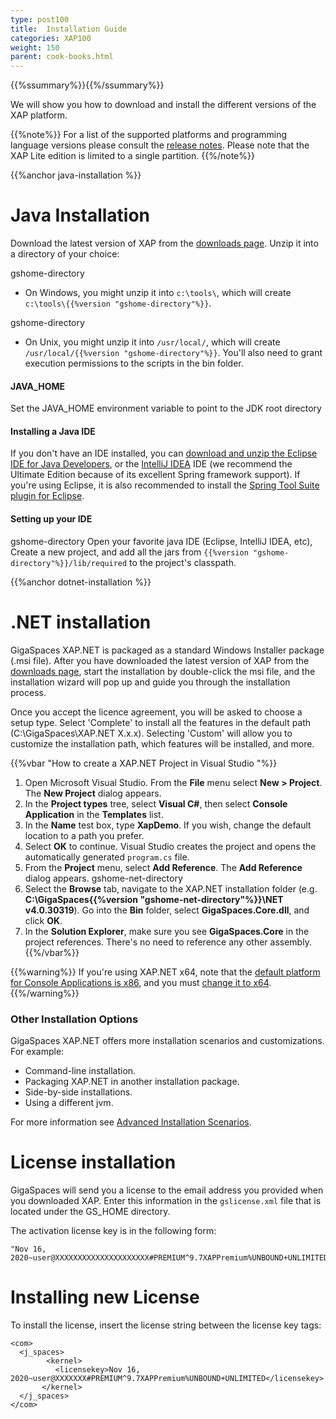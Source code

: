 ```yaml
---
type: post100
title:  Installation Guide
categories: XAP100
weight: 150
parent: cook-books.html
---
```


{{%ssummary%}}{{%/ssummary%}}

We will show you how to download and install the different versions of the  XAP platform.

{{%note%}}
For a list of the supported platforms and programming language versions please consult the [release notes](/release_notes).
Please note that the XAP Lite edition is limited to a single partition.
{{%/note%}}



{{%anchor java-installation %}}

# Java Installation
Download the latest version of XAP from the [downloads page](http://www.gigaspaces.com/xap-download). Unzip it into a directory of your choice:

gshome-directory
* On Windows, you might unzip it into `c:\tools\`, which will create `c:\tools\{{%version "gshome-directory"%}}`.

gshome-directory
* On Unix, you might unzip it into `/usr/local/`, which will create `/usr/local/{{%version "gshome-directory"%}}`. You'll also need to grant execution permissions to the scripts in the bin folder.



#### JAVA_HOME
Set the JAVA_HOME environment variable to point to the JDK root directory

#### Installing a Java IDE
If you don't have an IDE installed, you can [download and unzip the Eclipse IDE for Java Developers](http://www.eclipse.org/downloads), or the [IntelliJ IDEA](http://www.jetbrains.com/idea/download/index.html) IDE (we recommend the Ultimate Edition because of its excellent Spring framework support).
If you're using Eclipse, it is also recommended to install the [Spring Tool Suite plugin for Eclipse](http://www.springsource.com/developer/sts).

#### Setting up your IDE

gshome-directory
Open your favorite java IDE (Eclipse, IntelliJ IDEA, etc), Create a new project, and add all the jars from `{{%version "gshome-directory"%}}/lib/required` to the project's classpath.



{{%anchor dotnet-installation %}}

# .NET installation

GigaSpaces XAP.NET is packaged as a standard Windows Installer package (.msi file). After you have downloaded the latest version of XAP from the [downloads page](http://www.gigaspaces.com/xap-download), start the installation by double-click the msi file, and the installation wizard will pop up and guide you through the installation process.

Once you accept the licence agreement, you will be asked to choose a setup type. Select 'Complete' to install all the features in the default path (C:\GigaSpaces\XAP.NET X.x.x). Selecting 'Custom' will allow you to customize the installation path, which features will be installed, and more.



{{%vbar "How to create a XAP.NET Project in Visual Studio "%}}

1. Open Microsoft Visual Studio. From the **File** menu select **New > Project**. The **New Project** dialog appears.
2. In the **Project types** tree, select **Visual C#**, then select **Console Application** in the **Templates** list.
3. In the **Name** test box, type **XapDemo**. If you wish, change the default location to a path you prefer.
4. Select **OK** to continue. Visual Studio creates the project and opens the automatically generated `program.cs` file.
5. From the **Project** menu, select **Add Reference**. The **Add Reference** dialog appears.
gshome-net-directory
6. Select the **Browse** tab, navigate to the XAP.NET installation folder (e.g. **C:\GigaSpaces\{{%version "gshome-net-directory"%}}\NET v4.0.30319**). Go into the **Bin** folder, select **GigaSpaces.Core.dll**, and click **OK**.
7. In the **Solution Explorer**, make sure you see **GigaSpaces.Core** in the project references. There's no need to reference any other assembly.
{{%/vbar%}}


{{%warning%}}
If you're using XAP.NET x64, note that the [default platform for Console Applications is x86](http://connect.microsoft.com/VisualStudio/feedback/details/455103/new-c-console-application-targets-x86-by-default), and you must [change it to x64](http://msdn.microsoft.com/en-us/library/ms185328.aspx).
{{%/warning%}}


### Other Installation Options

GigaSpaces XAP.NET offers more installation scenarios and customizations. For example:

- Command-line installation.
- Packaging XAP.NET in another installation package.
- Side-by-side installations.
- Using a different jvm.

For more information see [Advanced Installation Scenarios]({{%latestneturl%}}/advanced-installation-scenarios.html).


# License installation

GigaSpaces will send you a license to the email address you provided when you downloaded XAP. Enter this information in the `gslicense.xml` file
that is located under the GS_HOME directory.

The activation license key is in the following form:


```console
"Nov 16, 2020~user@XXXXXXXXXXXXXXXXXXXXX#PREMIUM^9.7XAPPremium%UNBOUND+UNLIMITED"
```

# Installing new License

To install the license, insert the license string between the license key tags:


```console
<com>
  <j_spaces>
        <kernel>
          <licensekey>Nov 16, 2020~user@XXXXXXX#PREMIUM^9.7XAPPremium%UNBOUND+UNLIMITED</licensekey>
       </kernel>
  </j_spaces>
</com>
```
